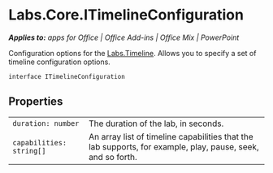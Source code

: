 
# Labs.Core.ITimelineConfiguration

 _**Applies to:** apps for Office | Office Add-ins | Office Mix | PowerPoint_

Configuration options for the [Labs.Timeline](../../reference/office-mix/labs.timeline.md). Allows you to specify a set of timeline configuration options.

```
interface ITimelineConfiguration
```


## Properties


|||
|:-----|:-----|
| `duration: number`|The duration of the lab, in seconds.|
| `capabilities: string[]`|An array list of timeline capabilities that the lab supports, for example, play, pause, seek, and so forth.|
